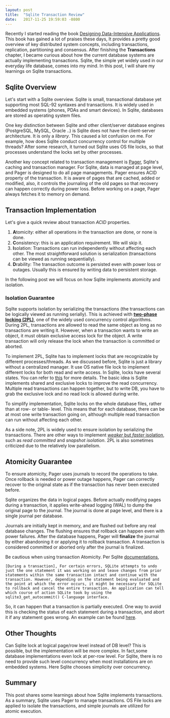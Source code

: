 ```yaml
---
layout: post
title:  "Sqlite Transaction Review"
date:   2017-11-25 19:59:03 -0800
---
```


Recently I started reading the book [Designing Data-Intensive Applications](https://dataintensive.net/). This book has gained a lot of praises these days, It provides a pretty good overview of key distributed system concepts, including transactions, replication, partitioning and consensus. After finishing the **Transactions** chapter, I became curious about how the current database systems are actually implementing transactions. Sqlite, the simple yet widely used in our everyday life database, comes into my mind. In this post, I will share my learnings on Sqlite transactions.

## Sqlite Overview
Let's start with a Sqlite overview. Sqlite is small, transactional database yet supporting most SQL-92 syntaxes and transactions. It is widely used in embedded systems (phones, PDAs and smart devices). In Sqlite, databases are stored as operating system files.

One key distinction between Sqlite and other client/server database engines (PostgreSQL, MySQL, Oracle ..) is Sqlite does not have the client-server architecture. It is only a *library*. This caused a lot confusion on me. For example, how does Sqlite conduct concurrency control for multiple threads? After some research, it turned out Sqlite uses OS file locks, so that processes understand the locks set by other processes.

Another key concept related to transaction management is [Pager](https://github.com/mackyle/sqlite/blob/master/src/pager.c), Sqlite's caching and transaction manager. For Sqlite, data is managed at page level, and Pager is designed to do all page managements. Pager ensures ACID property of the transaction. It is aware of pages that are cached, added or modified, also, it controls the journaling of the old pages so that recovery can happen correctly during power loss. Before working on a page, Pager always fetches it to memory on demand.

## Transaction Implementation
Let's give a quick review about transaction *ACID* properties.

1. **A**tomicity: either all operations in the transaction are done, or none is done.
2. **C**onsistency: this is an application requirement. We will skip it.
3. **I**solation: Transactions can run independently without affecting each other. The most straightforward solution is serialization (transactions can be viewed as running sequentially).
4. **D**rability: The transaction outcome is persisted even with power loss or outages. Usually this is ensured by writing data to persistent storage.

In the following post we will focus on how Sqlite implements atomicity and isolation.

### Isolation Guarantee
Sqilte supports isolation by serializing the transactions (the transactions can be logically viewed as running serially). This is achieved with [**two-phase locking (2PL)**](https://en.wikipedia.org/wiki/Two-phase_locking), one of the widely used concurrency control algorithms. During 2PL, transactions are allowed to read the same object as long as no transactions are writing it. However, when a transaction wants to write an object, it must obtain exclusive access lock for the object. A write transaction will only release the lock when the transaction is committed or aborted.

To implement 2PL, Sqlite has to implement locks that are recognizable by different processes/threads. As we discussed before, Sqlite is just a library without a centralized manager. It use OS native file lock to implement different locks for both read and write access. In Sqlite, locks have several states. You can refer to [this](http://flylib.com/books/en/1.91.1.17/1/) for more details. The basic idea is Sqlite implements shared and exclusive locks to improve the read concurrency. Multiple read transactions can happen together, but to write DB, you have to grab the exclusive lock and no read lock is allowed during write.

To simplify implementation, Sqlite locks on the whole database files, rather than at  row- or table- level. This means that for each database, there can be at most one write transaction going on, although multiple read transaction can run without affecting each other.

As a side note, 2PL is widely used to ensure isolation by serializing the transactions. There are other ways to implement [*weaker* but *faster* isolation](https://dataintensive.net/), such as *read committed* and *snapshot isolation*. 2PL is also sometimes criticized due to the relatively low parallelism.

## Atomicity Guarantee
To ensure atomicity, Pager uses journals to record the operations to take. Once rollback is needed or power outage happens, Pager can correctly recover to the original state as if the transaction has never been executed before.

Sqlite organizes the data in logical pages. Before actually modifying pages during a transaction, it applies write-ahead logging (WAL) to dump the original page to the journal. The journal is done at page level, and there is a single journal per database.

Journals are initially kept in memory, and are flushed out before any real database changes. The flushing ensures that rollback can happen even with power failures. After the database happens, Pager will **finalize** the journal by either abandoning it or applying it to rollback transaction. A transaction is considered committed or aborted only after the journal is finalized.

Be cautious when using transaction Atomicity. Per Sqlite [documentations](https://sqlite.org/lang_transaction.html),

```
[During a transaction], For certain errors, SQLite attempts to undo just the one statement it was working on and leave changes from prior statements within the same transaction intact and continue with the transaction. However, depending on the statement being evaluated and the point at which the error occurs, it might be necessary for SQLite to rollback and cancel the entire transaction. An application can tell which course of action SQLite took by using the sqlite3_get_autocommit() C-language interface.
```

So, it can happen that a transaction is partially executed. One way to avoid this is checking the status of each statement during a transaction, and abort it if any statement goes wrong. An example can be found [here](http://www.askyb.com/cpp/c-sqlite-example-with-atomic-transaction/).

## Other Thoughts
Can Sqlite lock at logical page/row level instead of DB level? This is possible, but the implementation will be more complex. In fact,some database implementations even lock at per-row level. For Sqlite, there is no need to provide such level concurrency when most installations are on embedded systems. Here Sqlite chooses simplicity over concurrency.

## Summary
This post shares some learnings about how Sqlite implements transactions. As a summary, Sqlite uses Pager to manage transactions. OS File locks are applied to isolate the transactions, and simple journals are utilized for atomic execution.
